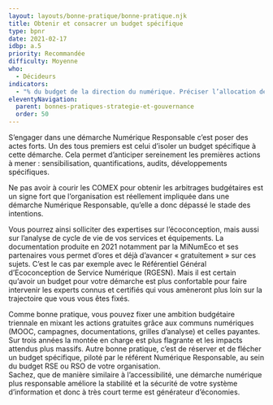 ```yaml
---
layout: layouts/bonne-pratique/bonne-pratique.njk
title: Obtenir et consacrer un budget spécifique
type: bpnr
date: 2021-02-17
idbp: a.5
priority: Recommandée
difficulty: Moyenne
who:
  - Décideurs
indicators:
  - "% du budget de la direction du numérique. Préciser l’allocation de ce budget"
eleventyNavigation:
  parent: bonnes-pratiques-strategie-et-gouvernance
  order: 50
---
```


S’engager dans une démarche Numérique Responsable c’est poser des actes forts. Un des tous premiers est celui d’isoler un budget spécifique à cette démarche. Cela permet d’anticiper sereinement les premières actions à mener : sensibilisation, quantifications, audits, développements spécifiques.

Ne pas avoir à courir les COMEX pour obtenir les arbitrages budgétaires est un signe fort que l’organisation est réellement impliquée dans une démarche Numérique Responsable, qu’elle a donc dépassé le stade des intentions.

Vous pourrez ainsi solliciter des expertises sur l’écoconception, mais aussi sur l’analyse de cycle de vie de vos services et équipements. La documentation produite en 2021 notamment par la MiNumEco et ses partenaires vous permet d’ores et déjà d’avancer « gratuitement » sur ces sujets. C’est le cas par exemple avec le Référentiel Général d’Ecoconception de Service Numérique (RGESN). Mais il est certain qu’avoir un budget pour votre démarche est plus confortable pour faire intervenir les experts connus et certifiés qui vous amèneront plus loin sur la trajectoire que vous vous êtes fixés.

Comme bonne pratique, vous pouvez fixer une ambition budgétaire triennale en mixant les actions gratuites grâce aux communs numériques (MOOC, campagnes, documentations, grilles d’analyse) et celles payantes. Sur trois années la montée en charge est plus flagrante et les impacts attendus plus massifs.
Autre bonne pratique, c’est de réserver et de flécher un budget spécifique, piloté par le référent Numérique Responsable, au sein du budget RSE ou RSO de votre organisation.  
Sachez, que de manière similaire à l’accessibilité, une démarche numérique plus responsable améliore la stabilité et la sécurité de votre système d’information et donc à très court terme est générateur d’économies.



